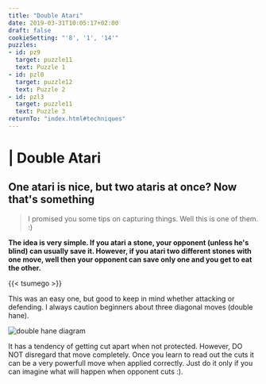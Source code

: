 ```yaml
---
title: "Double Atari"
date: 2019-03-31T10:05:17+02:00
draft: false
cookieSetting: "'8', '1', '14'"
puzzles:
- id: pz9
  target: puzzle11
  text: Puzzle 1
- id: pzl0
  target: puzzle12
  text: Puzzle 2
- id: pzl3
  target: puzzle11
  text: Puzzle 3
returnTo: "index.html#techniques"
---
```


# | Double Atari
## One atari is nice, but two ataris at once? Now that's something

> I promised you some tips on capturing things. Well this is one of them. :)

**The idea is very simple. If you atari a stone, your opponent (unless he's blind) can usually save it. However, if you atari two different stones with one move, well then your opponent can save only one and you get to eat the other.**

{{< tsumego >}}

This was an easy one, but good to keep in mind whether attacking or defending. I always caution beginners about three diagonal moves (double hane).

![double hane diagram](/images/doublehane.jpg)

It has a tendency of getting cut apart when not protected. However, DO NOT disregard that move completely. Once you learn to read out the cuts it can be a very powerfull move when applied correctly. Just do it only if you can imagine what will happen when opponent cuts :). 